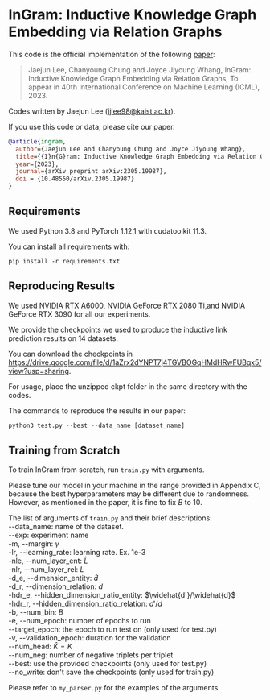 # InGram: Inductive Knowledge Graph Embedding via Relation Graphs
This code is the official implementation of the following [paper](https://arxiv.org/abs/2305.19987):

> Jaejun Lee, Chanyoung Chung and Joyce Jiyoung Whang, InGram: Inductive Knowledge Graph Embedding via Relation Graphs, To appear in 40th International Conference on Machine Learning (ICML), 2023.

Codes written by Jaejun Lee (jjlee98@kaist.ac.kr).

If you use this code or data, please cite our paper.

```bibtex
@article{ingram,
  author={Jaejun Lee and Chanyoung Chung and Joyce Jiyoung Whang},
  title={{I}n{G}ram: Inductive Knowledge Graph Embedding via Relation Graphs},
  year={2023},
  journal={arXiv preprint arXiv:2305.19987},
  doi = {10.48550/arXiv.2305.19987}
}
```

## Requirements

We used Python 3.8 and PyTorch 1.12.1 with cudatoolkit 11.3.

You can install all requirements with:

```shell
pip install -r requirements.txt
```

## Reproducing Results

We used NVIDIA RTX A6000, NVIDIA GeForce RTX 2080 Ti,and NVIDIA GeForce RTX 3090 for all our experiments.

We provide the checkpoints we used to produce the inductive link prediction results on 14 datasets.

You can download the checkpoints in https://drive.google.com/file/d/1aZrx2dYNPT7j4TGVBOGqHMdHRwFUBqx5/view?usp=sharing.

For usage, place the unzipped ckpt folder in the same directory with the codes.

The commands to reproduce the results in our paper:

```python
python3 test.py --best --data_name [dataset_name]
```

## Training from Scratch

To train InGram from scratch, run `train.py` with arguments.

Please tune our model in your machine in the range provided in Appendix C, because the best hyperparameters may be different due to randomness.\
However, as mentioned in the paper, it is fine to fix $B$ to 10.

The list of arguments of `train.py` and their brief descriptions:\
--data_name: name of the dataset.\
--exp: experiment name\
-m, --margin: $\gamma$\
-lr, --learning_rate: learning rate. Ex. 1e-3\
-nle, --num_layer_ent: $\widehat{L}$\
-nlr, --num_layer_rel: $L$\
-d_e, --dimension_entity: $\widehat{d}$ \
-d_r, --dimension_relation: $d$\
-hdr_e, --hidden_dimension_ratio_entity: $\widehat{d'}/\widehat{d}$\
-hdr_r, --hidden_dimension_ratio_relation: $d'/d$\
-b, --num_bin: $B$\
-e, --num_epoch: number of epochs to run\
--target_epoch: the epoch to run test on (only used for test.py)\
-v, --validation_epoch: duration for the validation\
--num_head: $\widehat{K}=K$\
--num_neg: number of negative triplets per triplet\
--best: use the provided checkpoints (only used for test.py)\
--no_write: don't save the checkpoints (only used for train.py)

Please refer to `my_parser.py` for the examples of the arguments.
